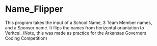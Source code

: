 # Name_Flipper

This program takes the input of a School Name, 3 Team Member names, and a Sponsor name. It flips the names from horizontal oriantation to Veritcal. (Note, this was made as practice for the Arkansas Governers Coding Competition)
